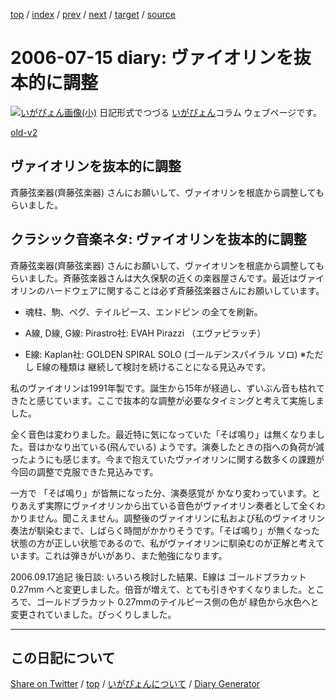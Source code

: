 [top](https://igapyon.github.io/diary/) 
 / [index](https://igapyon.github.io/diary/2006/index.html) 
 / [prev](https://igapyon.github.io/diary/2006/ig060713.html) 
 / [next](https://igapyon.github.io/diary/2006/ig060718.html) 
 / [target](https://igapyon.github.io/diary/2006/ig060715.html) 
 / [source](https://github.com/igapyon/diary/blob/gh-pages/2006/ig060715.html.src.md) 

2006-07-15 diary: ヴァイオリンを抜本的に調整
=====================================================================================================
[![いがぴょん画像(小)](https://igapyon.github.io/diary/images/iga200306s.jpg "いがぴょん")](https://igapyon.github.io/diary/memo/memoigapyon.html) 日記形式でつづる [いがぴょん](https://igapyon.github.io/diary/memo/memoigapyon.html)コラム ウェブページです。

[old-v2](ig060715-orig.html)

## ヴァイオリンを抜本的に調整

斉藤弦楽器(齊藤弦楽器) さんにお願いして、ヴァイオリンを根底から調整してもらいました。


## クラシック音楽ネタ: ヴァイオリンを抜本的に調整

斉藤弦楽器(齊藤弦楽器) さんにお願いして、ヴァイオリンを根底から調整してもらいました。斉藤弦楽器さんは大久保駅の近くの楽器屋さんです。最近はヴァイオリンのハードウェアに関することは必ず斉藤弦楽器さんにお願いしています。

* 魂柱、駒、ペグ、テイルピース、エンドピン の全てを刷新。
  
* A線, D線, G線: Pirastro社: EVAH Pirazzi （エヴァピラッチ）
  
* E線: Kaplan社: GOLDEN SPIRAL SOLO (ゴールデンスパイラル ソロ)
  ※ただし E線の種類は 継続して検討を続けることになる見込みです。

私のヴァイオリンは1991年製です。誕生から15年が経過し、ずいぶん音も枯れてきたと感じています。ここで抜本的な調整が必要なタイミングと考えて実施しました。

全く音色は変わりました。最近特に気になっていた「そば鳴り」は無くなりました。音はかなり出ている(飛んでいる) ようです。演奏したときの指への負荷が減ったようにも感じます。今まで抱えていたヴァイオリンに関する数多くの課題が今回の調整で克服できた見込みです。

一方で 「そば鳴り」が皆無になった分、演奏感覚が かなり変わっています。とりあえず実際にヴァイオリンから出ている音色がヴァイオリン奏者として全くわかりません。聞こえません。調整後のヴァイオリンに私および私のヴァイオリン奏法が馴染むまで、しばらく時間がかかりそうです。「そば鳴り」が無くなった状態の方が正しい状態であるので、私がヴァイオリンに馴染むのが正解と考えています。これは弾きがいがあり、また勉強になります。

2006.09.17追記 後日談: いろいろ検討した結果、E線は ゴールドブラカット 0.27mm へと変更しました。倍音が増えて、とても引きやすくなりました。ところで、ゴールドブラカット 0.27mmのテイルピース側の色が 緑色から水色へと変更されていました。びっくりしました。

----------------------------------------------------------------------------------------------------

## この日記について

[Share on Twitter](https://twitter.com/intent/tweet?hashtags=igapyon%2Cdiary%2C%E3%81%84%E3%81%8C%E3%81%B4%E3%82%87%E3%82%93&text=%E3%83%B4%E3%82%A1%E3%82%A4%E3%82%AA%E3%83%AA%E3%83%B3%E3%82%92%E6%8A%9C%E6%9C%AC%E7%9A%84%E3%81%AB%E8%AA%BF%E6%95%B4&url=https%3A%2F%2Figapyon.github.io%2Fdiary%2F2006%2Fig060715.html) / [top](https://igapyon.github.io/diary/) / [いがぴょんについて](https://igapyon.github.io/diary/memo/memoigapyon.html) / [Diary Generator](https://github.com/igapyon/igapyonv3)
